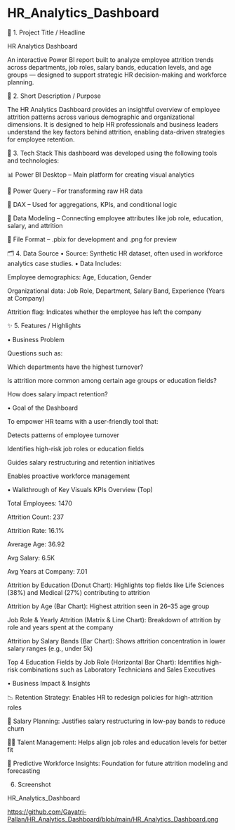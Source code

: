 # HR_Analytics_Dashboard
📌 1. Project Title / Headline

HR Analytics Dashboard

An interactive Power BI report built to analyze employee attrition trends across departments, job roles, salary bands, education levels, and age groups — designed to support strategic HR decision-making and workforce planning.

🎯 2. Short Description / Purpose

The HR Analytics Dashboard provides an insightful overview of employee attrition patterns across various demographic and organizational dimensions. It is designed to help HR professionals and business leaders understand the key factors behind attrition, enabling data-driven strategies for employee retention.

🧰 3. Tech Stack
This dashboard was developed using the following tools and technologies:

📊 Power BI Desktop – Main platform for creating visual analytics

🔄 Power Query – For transforming raw HR data

🧠 DAX – Used for aggregations, KPIs, and conditional logic

🧮 Data Modeling – Connecting employee attributes like job role, education, salary, and attrition

📁 File Format – .pbix for development and .png for preview

🗂️ 4. Data Source
• Source: Synthetic HR dataset, often used in workforce analytics case studies.
• Data Includes:

Employee demographics: Age, Education, Gender

Organizational data: Job Role, Department, Salary Band, Experience (Years at Company)

Attrition flag: Indicates whether the employee has left the company

✨ 5. Features / Highlights

• Business Problem

Questions such as:

Which departments have the highest turnover?

Is attrition more common among certain age groups or education fields?

How does salary impact retention?

• Goal of the Dashboard

To empower HR teams with a user-friendly tool that:

Detects patterns of employee turnover

Identifies high-risk job roles or education fields

Guides salary restructuring and retention initiatives

Enables proactive workforce management

• Walkthrough of Key Visuals
KPIs Overview (Top)

Total Employees: 1470

Attrition Count: 237

Attrition Rate: 16.1%

Average Age: 36.92

Avg Salary: 6.5K

Avg Years at Company: 7.01

Attrition by Education (Donut Chart): Highlights top fields like Life Sciences (38%) and Medical (27%) contributing to attrition

Attrition by Age (Bar Chart): Highest attrition seen in 26–35 age group

Job Role & Yearly Attrition (Matrix & Line Chart): Breakdown of attrition by role and years spent at the company

Attrition by Salary Bands (Bar Chart): Shows attrition concentration in lower salary ranges (e.g., under 5k)

Top 4 Education Fields by Job Role (Horizontal Bar Chart): Identifies high-risk combinations such as Laboratory Technicians and Sales Executives

• Business Impact & Insights

📉 Retention Strategy: Enables HR to redesign policies for high-attrition roles

💸 Salary Planning: Justifies salary restructuring in low-pay bands to reduce churn

🧑‍🏫 Talent Management: Helps align job roles and education levels for better fit

🧠 Predictive Workforce Insights: Foundation for future attrition modeling and forecasting

6. Screenshot

HR_Analytics_Dashboard

https://github.com/Gayatri-Pallan/HR_Analytics_Dashboard/blob/main/HR_Analytics_Dashboard.png
